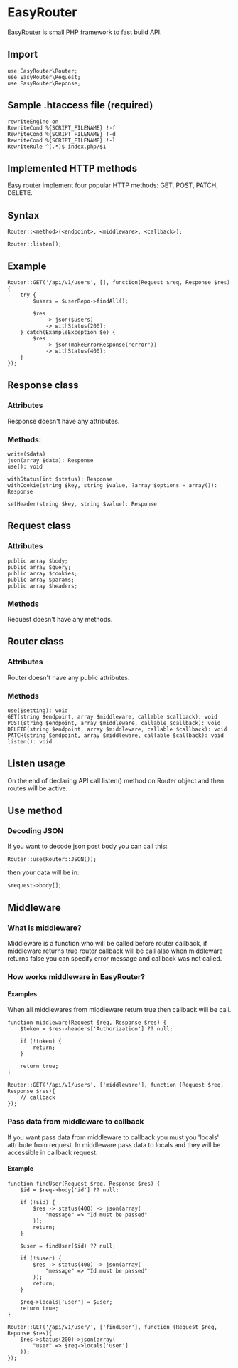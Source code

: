 # EasyRouter
EasyRouter is small PHP framework to fast build API.

## Import

    use EasyRouter\Router;  
    use EasyRouter\Request; 
    use EasyRouter\Reponse;

## Sample .htaccess file (required)
    rewriteEngine on
    RewriteCond %{SCRIPT_FILENAME} !-f
    RewriteCond %{SCRIPT_FILENAME} !-d
    RewriteCond %{SCRIPT_FILENAME} !-l
    RewriteRule ^(.*)$ index.php/$1

## Implemented HTTP methods
  Easy router implement four popular HTTP methods: GET, POST, PATCH, DELETE.
  
## Syntax
    Router::<method>(<endpoint>, <middleware>, <callback>);

    Router::listen();

## Example
    Router::GET('/api/v1/users', [], function(Request $req, Response $res){
        try {
            $users = $userRepo->findAll();
            
            $res 
                -> json($users)
                -> withStatus(200);
        } catch(ExampleException $e) {
            $res 
                -> json(makeErrorResponse("error"))
                -> withStatus(400);
        }
    });
    
## Response class
### Attributes
Response doesn't have any attributes.

### Methods:
    write($data)
    json(array $data): Response
    use(): void    

    withStatus(int $status): Response
    withCookie(string $key, string $value, ?array $options = array()): Response
    
    setHeader(string $key, string $value): Response
    
## Request class
### Attributes
    public array $body;
    public array $query;
    public array $cookies;
    public array $params;
    public array $headers;
### Methods
Request doesn't have any methods.

## Router class

### Attributes
Router doesn't have any public attributes.

### Methods
    use($setting): void
    GET(string $endpoint, array $middleware, callable $callback): void
    POST(string $endpoint, array $middleware, callable $callback): void
    DELETE(string $endpoint, array $middleware, callable $callback): void
    PATCH(string $endpoint, array $middleware, callable $callback): void
    listen(): void
    
## Listen usage
On the end of declaring API call listen() method on Router object and then routes will be active.

## Use method
### Decoding JSON
If you want to decode json post body you can call this:

    Router::use(Router::JSON());

then your data will be in:

    $request->body[]; 

## Middleware
### What is middleware?
Middleware is a function who will be called before router callback,
if middleware returns true router callback will be call also when
middleware returns false you can specify error message and callback
was not called.

### How works middleware in EasyRouter?
#### Examples
When all middlewares from middleware return true then callback will be call.

    function middleware(Request $req, Response $res) {
        $token = $res->headers['Authorization'] ?? null;

        if (!token) {
            return;
        }

        return true;
    }

    Router::GET('/api/v1/users', ['middleware'], function (Request $req, Response $res){
        // callback
    });

### Pass data from middleware to callback
If you want pass data from middleware to callback you must you 'locals' attribute
from request. In middleware pass data to locals and they will be accessible in callback request.
#### Example
    
    function findUser(Request $req, Response $res) {
        $id = $req->body['id'] ?? null;
    
        if (!$id) {
            $res -> status(400) -> json(array(
                "message" => "Id must be passed"
            ));
            return;
        }

        $user = findUser($id) ?? null;

        if (!$user) {
            $res -> status(400) -> json(array(
                "message" => "Id must be passed"
            ));
            return;
        }

        $req->locals['user'] = $user;
        return true;
    }

    Router::GET('/api/v1/user/', ['findUser'], function (Request $req, Reponse $res){
        $res->status(200)->json(array(
            "user" => $req->locals['user']
        ));
    });
